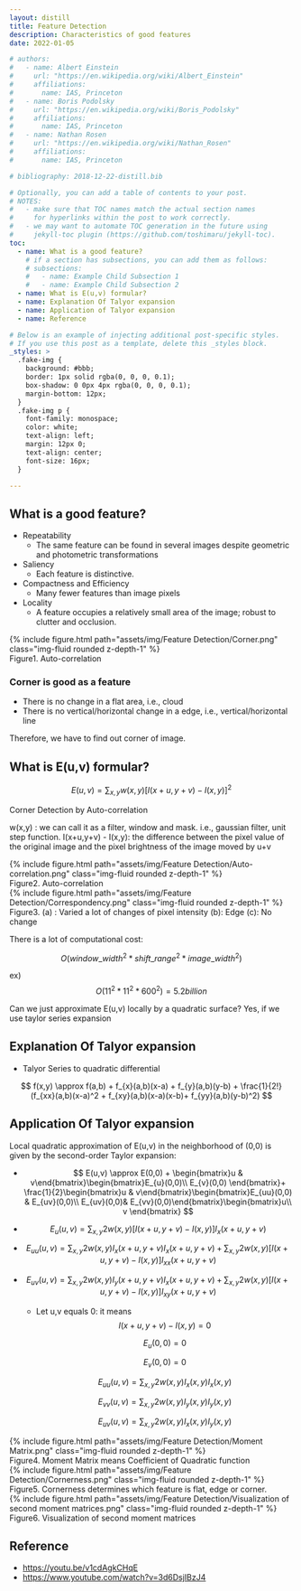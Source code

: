 ```yaml
---
layout: distill
title: Feature Detection
description: Characteristics of good features
date: 2022-01-05

# authors:
#   - name: Albert Einstein
#     url: "https://en.wikipedia.org/wiki/Albert_Einstein"
#     affiliations:
#       name: IAS, Princeton
#   - name: Boris Podolsky
#     url: "https://en.wikipedia.org/wiki/Boris_Podolsky"
#     affiliations:
#       name: IAS, Princeton
#   - name: Nathan Rosen
#     url: "https://en.wikipedia.org/wiki/Nathan_Rosen"
#     affiliations:
#       name: IAS, Princeton

# bibliography: 2018-12-22-distill.bib

# Optionally, you can add a table of contents to your post.
# NOTES:
#   - make sure that TOC names match the actual section names
#     for hyperlinks within the post to work correctly.
#   - we may want to automate TOC generation in the future using
#     jekyll-toc plugin (https://github.com/toshimaru/jekyll-toc).
toc:
  - name: What is a good feature?
    # if a section has subsections, you can add them as follows:
    # subsections:
    #   - name: Example Child Subsection 1
    #   - name: Example Child Subsection 2
  - name: What is E(u,v) formular?
  - name: Explanation Of Talyor expansion
  - name: Application of Talyor expansion
  - name: Reference

# Below is an example of injecting additional post-specific styles.
# If you use this post as a template, delete this _styles block.
_styles: >
  .fake-img {
    background: #bbb;
    border: 1px solid rgba(0, 0, 0, 0.1);
    box-shadow: 0 0px 4px rgba(0, 0, 0, 0.1);
    margin-bottom: 12px;
  }
  .fake-img p {
    font-family: monospace;
    color: white;
    text-align: left;
    margin: 12px 0;
    text-align: center;
    font-size: 16px;
  }

---
```


## What is a good feature?

* Repeatability 
  * The same feature can be found in several images despite geometric and photometric transformations
* Saliency
  * Each feature is distinctive.
* Compactness and Efficiency
  * Many fewer features than image pixels
* Locality 
  * A feature occupies a relatively small area of the image; robust to clutter and occlusion.

<div class="row mt-3">
    <div class="col-sm mt-3 mt-md-0">
        {% include figure.html path="assets/img/Feature Detection/Corner.png" class="img-fluid rounded z-depth-1" %}
    </div>
</div>
<div class="caption">
    Figure1. Auto-correlation
</div>


### Corner is good as a feature
  * There is no change in a flat area, i.e., cloud 
  * There is no vertical/horizontal change in a edge, i.e., vertical/horizontal line

Therefore, we have to find out corner of image.

## What is E(u,v) formular?

$$
E(u,v) = \sum_{x,y}w(x,y)[I(x+u,y+v) - I(x,y)]^2
$$

Corner Detection by Auto-correlation

w(x,y) : we can call it as a filter, window and mask. i.e., gaussian filter, unit step function.
I(x+u,y+v) - I(x,y): the difference between the pixel value of the original image and the pixel brightness of the image moved by u+v

<div class="row mt-3">
    <div class="col-sm mt-3 mt-md-0">
        {% include figure.html path="assets/img/Feature Detection/Auto-correlation.png" class="img-fluid rounded z-depth-1" %}
    </div>
</div>
<div class="caption">
    Figure2. Auto-correlation
</div>


<div class="row mt-3">
    <div class="col-sm mt-3 mt-md-0">
        {% include figure.html path="assets/img/Feature Detection/Correspondency.png" class="img-fluid rounded z-depth-1" %}
    </div>
</div>
<div class="caption">
    Figure3. (a) : Varied a lot of changes of pixel intensity (b): Edge (c): No change
</div>

There is a lot of computational cost:

$$
O(window\_width^2 * shift\_range^2 * image\_width^2)
$$

ex) $$
O(11^2 * 11^2 * 600^2) = 5.2 billion 
$$

Can we just approximate E(u,v) locally by a quadratic surface? Yes, if we use taylor series expansion

## Explanation Of Talyor expansion


* Talyor Series to quadratic differential 

$$
f(x,y) \approx f(a,b) + f_{x}(a,b)(x-a) + f_{y}(a,b)(y-b) + \frac{1}{2!}(f_{xx}(a,b)(x-a)^2 + f_{xy}(a,b)(x-a)(x-b)+ f_{yy}(a,b)(y-b)^2)
$$

## Application Of Talyor expansion

Local quadratic approximation of E(u,v) in the neighborhood of (0,0) is given by the second-order Taylor expansion:

* $$
E(u,v) \approx E(0,0) + \begin{bmatrix}u & v\end{bmatrix}\begin{bmatrix}E_{u}(0,0)\\ E_{v}(0,0) \end{bmatrix}+ \frac{1}{2}\begin{bmatrix}u & v\end{bmatrix}\begin{bmatrix}E_{uu}(0,0) & E_{uv}(0,0)\\ E_{uv}(0,0)& E_{vv}(0,0)\end{bmatrix}\begin{bmatrix}u\\ v \end{bmatrix}
$$

* $$
E_{u}(u,v) = \sum_{x,y}2w(x,y)[I(x+u,y+v)-I(x,y)]I_{x}(x+u,y+v)
$$

* $$
E_{uu}(u,v) = \sum_{x,y}2w(x,y)I_{x}(x+u,y+v)I_{x}(x+u,y+v) + \sum_{x,y}2w(x,y)[I(x+u,y+v)-I(x,y)]I_{xx}(x+u,y+v)
$$

* $$
E_{uv}(u,v) = \sum_{x,y}2w(x,y)I_{y}(x+u,y+v)I_{x}(x+u,y+v) + \sum_{x,y}2w(x,y)[I(x+u,y+v)-I(x,y)]I_{xy}(x+u,y+v)
$$

  * Let u,v equals 0: it means $$I(x+u,y+v)-I(x,y) = 0 $$ 

    $$
    E_{u}(0,0) = 0
    $$

    $$
    E_{v}(0,0) = 0
    $$

    $$
    E_{uu}(u,v) = \sum_{x,y}2w(x,y)I_{x}(x,y)I_{x}(x,y)
    $$

    $$
    E_{vv}(u,v) = \sum_{x,y}2w(x,y)I_{y}(x,y)I_{y}(x,y)
    $$

    $$
    E_{uv}(u,v) = \sum_{x,y}2w(x,y)I_{x}(x,y)I_{y}(x,y)
    $$

<div class="row mt-3">
    <div class="col-sm mt-3 mt-md-0">
        {% include figure.html path="assets/img/Feature Detection/Moment Matrix.png" class="img-fluid rounded z-depth-1" %}
    </div>
</div>
<div class="caption">
    Figure4.  Moment Matrix means Coefficient of Quadratic function
</div>

<div class="row mt-3">
    <div class="col-sm mt-3 mt-md-0">
        {% include figure.html path="assets/img/Feature Detection/Cornerness.png" class="img-fluid rounded z-depth-1" %}
    </div>
</div>
<div class="caption">
    Figure5. Cornerness determines which feature is flat, edge or corner.
</div>

<div class="row mt-3">
    <div class="col-sm mt-3 mt-md-0">
        {% include figure.html path="assets/img/Feature Detection/Visualization of second moment matrices.png" class="img-fluid rounded z-depth-1" %}
    </div>
</div>
<div class="caption">
    Figure6. Visualization of second moment matrices
</div>


## Reference

* https://youtu.be/v1cdAgkCHqE
* https://www.youtube.com/watch?v=3d6DsjIBzJ4